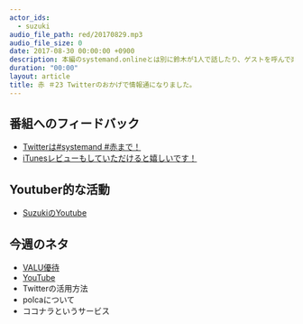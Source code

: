 ```yaml
---
actor_ids:
  - suzuki  
audio_file_path: red/20170829.mp3
audio_file_size: 0
date: 2017-08-30 00:00:00 +0900
description: 本編のsystemand.onlineとは別に鈴木が1人で話したり、ゲストを呼んで楽しくおしゃべりしちゃおう！っていうPodcastです！
duration: "00:00"
layout: article
title: 赤 ＃23 Twitterのおかげで情報通になりました。
---
```

## 番組へのフィードバック
* [Twitterは#systemand #赤まで！](https://twitter.com/search?q=%23systemand)
* [iTunesレビューもしていただけると嬉しいです！](https://itunes.apple.com/jp/podcast/systemand-online/id1205168408?mt=2)

## Youtuber的な活動
* [SuzukiのYoutube](https://www.youtube.com/channel/UCqTozqKO5AWD8OccCnW3Rvw)

## 今週のネタ
* [VALU優待](https://valu.is/tadashi1104)
* [YouTube](https://www.youtube.com/channel/UCqTozqKO5AWD8OccCnW3Rvw)
* Twitterの活用方法
* polcaについて
* ココナラというサービス
